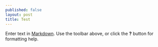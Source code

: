 ```yaml
---
published: false
layout: post
title: Test
---
```


Enter text in [Markdown](http://daringfireball.net/projects/markdown/). Use the toolbar above, or click the **?** button for formatting help.
